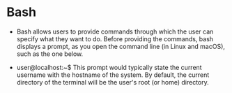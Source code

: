 <!-- bash commands cheatsheet -->

# Bash
- Bash allows users to provide commands through which the user can specify what they want to do. Before providing the commands, bash displays a prompt, as you open the command line (in Linux and macOS), such as the one below.

- user@localhost:~$
This prompt would typically state the current username with the hostname of the system. By default, the current directory of the terminal will be the user's root (or home) directory.

